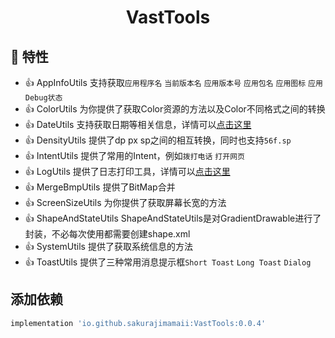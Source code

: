 <h1 align="center">VastTools</h1>

## 💫 特性

- 👍 AppInfoUtils 支持获取`应用程序名` `当前版本名` `应用版本号` `应用包名` `应用图标` `应用Debug状态`
- 👍 ColorUtils 为你提供了获取Color资源的方法以及Color不同格式之间的转换
- 👍 DateUtils 支持获取日期等相关信息，详情可以[点击这里](https://juejin.cn/post/7029336437493350407)
- 👍 DensityUtils 提供了dp px sp之间的相互转换，同时也支持`56f.sp`
- 👍 IntentUtils 提供了常用的Intent，例如`拨打电话` `打开网页`
- 👍 LogUtils 提供了日志打印工具，详情可以[点击这里](https://juejin.cn/post/7027420579607248932)
- 👍 MergeBmpUtils 提供了BitMap合并
- 👍 ScreenSizeUtils 为你提供了获取屏幕长宽的方法
- 👍 ShapeAndStateUtils ShapeAndStateUtils是对GradientDrawable进行了封装，不必每次使用都需要创建shape.xml
- 👍 SystemUtils 提供了获取系统信息的方法
- 👍 ToastUtils 提供了三种常用消息提示框`Short Toast` `Long Toast` `Dialog`

## 添加依赖

```groovy
implementation 'io.github.sakurajimamaii:VastTools:0.0.4'
```